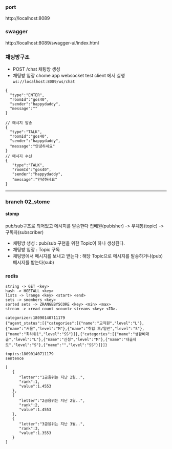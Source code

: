 ### port
http://localhost:8089

### swagger
http://localhost:8089/swagger-ui/index.html

### 채팅방구조

- POST /chat 채팅방 생성
- 채팅방 입장 chome app websocket test client 에서 실행
`ws://localhost:8089/ws/chat`
```
{
  "type":"ENTER",
  "roomId":"gos40",
  "sender":"happydaddy",
  "message":""
}
```

```
// 메시지 발송
{
  "type":"TALK",
  "roomId":"gos40",
  "sender":"happydaddy",
  "message":"안녕하세요"
}
// 메시지 수신
{
   "type":"TALK",
   "roomId":"gos40",
   "sender":"happydaddy",
   "message":"안녕하세요"
}
```
---
### branch 02_stome

#### stomp
pub/sub구조로 되어있고 메시지를 발송한다 집배원(pubisher) -> 우체통(topic) -> 구독자(subscriber)
- 채팅방 생성 : pub/sub 구현을 위한 Topic이 하나 생성된다.
- 채팅방 입장 : Topic 구독
- 채팅방에서 메시지를 보내고 받는다 : 해당 Topic으로 메시지를 발송하거나(pub) 메시지를 받는다(sub)

### redis
```
string -> GET <key>
hash -> HGETALL <key>
lists -> lrange <key> <start> <end>
sets -> smembers <key>
sorted sets -> ZRANGEBYSCORE <key> <min> <max>
stream -> xread count <count> streams <key> <ID>.
```



```
categorizer:18090140711179
{"agent_status":[{"categories":[{"name":"교직원","level":"L"},{"name":"서울","level":"M"},{"name":"취업 후/일반","level":"S"},{"name":"최하위1","level":"SS"}]},{"categories":[{"name":"생활비대출","level":"L"},{"name":"신청","level":"M"},{"name":"대출제도","level":"S"},{"name":"","level":"SS"}]}]}
```

```
topics:18090140711179
sentence

[
   {
      "letter":"1금융위는 지난 2월..",
      "rank":1,
      "value":1.4553
   },
   {
      "letter":"2금융위는 지난 2월..",
      "rank":2,
      "value":1.4553
   },
   {
      "letter":"3금융위는 지난 3월..",
      "rank":3,
      "value":1.3553
   }
]
```